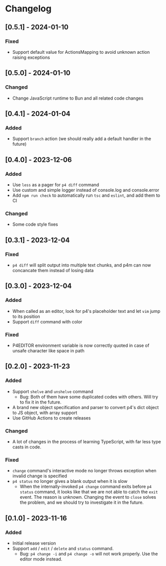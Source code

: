 # Changelog

## [0.5.1] - 2024-01-10

### Fixed

- Support default value for ActionsMapping to avoid unknown action raising exceptions

## [0.5.0] - 2024-01-10

### Changed

- Change JavaScript runtime to Bun and all related code changes

## [0.4.1] - 2024-01-04

### Added

- Support `branch` action (we should really add a default handler in the future)

## [0.4.0] - 2023-12-06

### Added

- Use `less` as a pager for `p4 diff` command
- Use custom and simple logger instead of console.log and console.error
- Add `npm run check` to automatically run `tsc` and `eslint`, and add them to CI

### Changed

- Some code style fixes

## [0.3.1] - 2023-12-04

### Fixed

- `p4 diff` will split output into multiple text chunks, and p4m can now concancate them instead of losing data

## [0.3.0] - 2023-12-04

### Added

- When called as an editor, look for p4's placeholder text and let `vim` jump to its position
- Support `diff` command with color

### Fixed

- P4EDITOR environment variable is now correctly quoted in case of unsafe character like space in path

## [0.2.0] - 2023-11-23

### Added

- Support `shelve` and `unshelve` command
  - Bug: Both of them have some duplicated codes with others. Will try to fix it in the future.
- A brand new object specification and parser to convert p4's dict object to JS object, with array support
- Use GitHub Actions to create releases

### Changed

- A lot of changes in the process of learning TypeScript, with far less type casts in code.

### Fixed

- `change` command's interactive mode no longer throws exception when invalid change is specified
- `p4 status` no longer gives a blank output when it is slow
  - When the internally-invoked `p4 change` command exits before `p4 status` command, it looks like that we are not able to catch the `exit` event. The reason is unknown. Changing the event to `close` solves the problem, and we should try to investigate it in the future.

## [0.1.0] - 2023-11-16

### Added

- Initial release version
- Support `add` / `edit` / `delete` and `status` command.
  - Bug: `p4 change -i` and `p4 change -o` will not work properly. Use the editor mode instead.

